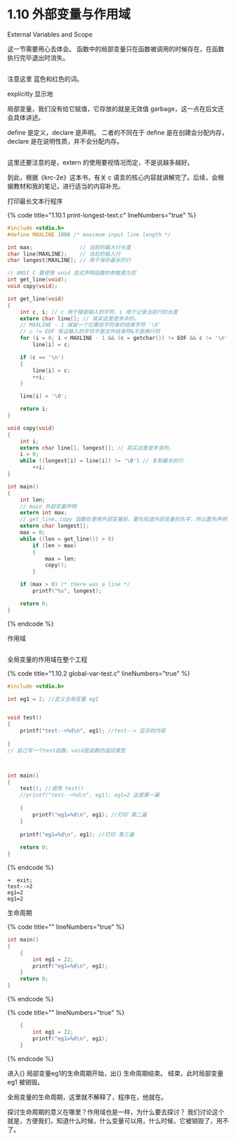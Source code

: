 # 1.10 外部变量与作用域

External Variables and Scope

这一节需要用心去体会。 函数中的局部变量只在函数被调用的时候存在，在函数执行完毕退出时消失。

<figure><img src="https://labspc.com/wp-content/uploads/2024/01/1705655292-word-image-273-1.png" alt=""><figcaption></figcaption></figure>

注意这里 蓝色和红色的词。

explicitly 显示地

局部变量，我们没有给它赋值，它存放的就是无效值 garbage，这一点在后文还会具体讲述。

define 是定义，declare 是声明。 二者的不同在于 define 是在创建会分配内存，declare 是在说明性质，并不会分配内存。

<figure><img src="https://labspc.com/wp-content/uploads/2024/01/1705655295-word-image-273-2.png" alt=""><figcaption></figcaption></figure>

这里还要注意的是，extern 的使用要视情况而定，不是说越多越好。

到此，根据《krc-2e》这本书，有关 c 语言的核心内容就讲解完了。后续，会根据教材和我的笔记，进行适当的内容补充。

打印最长文本行程序

{% code title="1.10.1 print-longest-text.c" lineNumbers="true" %}
```c
#include <stdio.h>
#define MAXLINE 1000 /* maximum input line length */

int max;               // 当前的最大行长度
char line[MAXLINE];    // 当前的输入行
char longest[MAXLINE]; // 用于保存最长的行

// ANSI C 要使用 void 显式声明函数的参数表为空
int get_line(void);
void copy(void);

int get_line(void)
{
    int c, i; // c 用于接收输入的字符，i 用于记录当前行的长度
    extern char line[]; // 其实这里是多余的，
    // MAXLINE - 1 保留一个位置给字符串的结束字符 '\0'
    // c != EOF 保证输入的字符不是文件结束符&不是换行符
    for (i = 0; i < MAXLINE - 1 && (c = getchar()) != EOF && c != '\n'; ++i)
        line[i] = c;

    if (c == '\n')
    {
        line[i] = c;
        ++i;
    }

    line[i] = '\0';

    return i;
}

void copy(void)
{
    int i;
    extern char line[], longest[]; // 其实这里是多余的，
    i = 0;
    while ((longest[i] = line[i]) != '\0') // 复制最长的行
        ++i;
}

int main()
{
    int len; 
    // main 外部变量声明
    extern int max;
    // get_line、copy 函数在使用外部变量前，要先知道外部变量的名字，所以要先声明
    extern char longest[];
    max = 0;
    while ((len = get_line()) > 0)
        if (len > max)
        {
            max = len;
            copy();
        }

    if (max > 0) /* there was a line */
        printf("%s", longest);

    return 0;
}
```
{% endcode %}

作用域

<figure><img src="https://labspc.com/wp-content/uploads/2024/01/1705655297-word-image-273-3.png" alt=""><figcaption></figcaption></figure>

全局变量的作用域在整个工程

{% code title="1.10.2 global-var-test.c" lineNumbers="true" %}
```c
#include <stdio.h>

int eg1 = 2; //定义全局变量 eg1


void test()
{
    printf("test-->%d\n", eg1); //test--> 显示的内容
    
}
// 自己写一个test函数，void是函数的返回类型



int main()
{
    test(); //调用 test()
    //printf("test-->%d\n", eg1); eg1=2 这是第一遍
    
    {
        printf("eg1=%d\n", eg1); //打印 第二遍
    }
    
    printf("eg1=%d\n", eg1); //打印 第三遍
    
    return 0;
}
```
{% endcode %}

```
➜  exit;
test-->2
eg1=2
eg1=2
```

生命周期

{% code title="" lineNumbers="true" %}
```c
int main()
{ 
    {
        int eg1 = 22;
        printf("eg1=%d\n", eg1); 
    }
    return 0;
}
```
{% endcode %}

{% code title="" lineNumbers="true" %}
```c
	{
        int eg1 = 22;
        printf("eg1=%d\n", eg1); 
    }
```
{% endcode %}

进入{} 局部变量eg1的生命周期开始，出{} 生命周期结束。 结束，此时局部变量eg1 被销毁。

全局变量的生命周期，这里就不解释了，程序在，他就在。

探讨生命周期的意义在哪里？作用域也是一样，为什么要去探讨？ 我们讨论这个就是，方便我们，知道什么时候，什么变量可以用，什么时候，它被销毁了，用不了。
